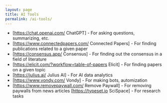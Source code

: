 ```yaml
---
layout: page
title: AI Tools
permalink: /ai-tools/
---
```


- [https://chat.openai.com/ ChatGPT] - For asking questions, summarizing, etc.
- [https://www.connectedpapers.com/ Connected Papers] - For finding publications related to a given paper
- [https://consensus.app/ Consensus] - For finding out the consensus in a field of literature
- [https://elicit.com/?workflow=table-of-papers Elicit] - For finding papers on a given topic
- [https://julius.ai/ Julius AI] - For AI data analytics
- [https://www.vondy.com/ Vondy] - For making bots, automization
- [https://www.removepaywall.com/ Remove Paywall] - For removing paywalls from news articles
  [https://typeset.io SciSpace] - For research tasks

